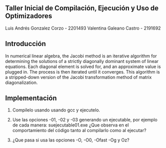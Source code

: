 ## Taller Inicial de Compilación, Ejecución y Uso de Optimizadores

Luis Andrés Gonzalez Corzo - 2201493
Valentina Galeano Castro - 2191692

## Introducción

In numerical linear algebra, the Jacobi method is an iterative algorithm for determining the solutions of a strictly diagonally dominant system of linear equations. Each diagonal element is solved for, and an approximate value is plugged in. The process is then iterated until it converges. This algorithm is a stripped-down version of the Jacobi transformation method of matrix diagonalization.

## Implementación

1. Compilelo usando usando gcc y ejecutelo.

2. Use las opciones -01, -02 y -03 generando un ejecutable, por ejemplo de cada manera: suejecutable01.exe ¿Que observa en el comportamiento del código tanto al compilarlo como al ejecutar?

3. ¿Que pasa si usa las opciones -O, -O0, -Ofast -Og y Oz?